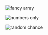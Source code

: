 ![fancy array](https://user-images.githubusercontent.com/29441324/31845447-a9cf2ad0-b5b5-11e7-85ed-8ad9873a43cd.png)

![numbers only](https://user-images.githubusercontent.com/29441324/31845453-b66efb4e-b5b5-11e7-9e09-8d58af2b945d.png)

![random chance](https://user-images.githubusercontent.com/29441324/31845450-b371ce30-b5b5-11e7-9f41-79696d54a66e.png)


